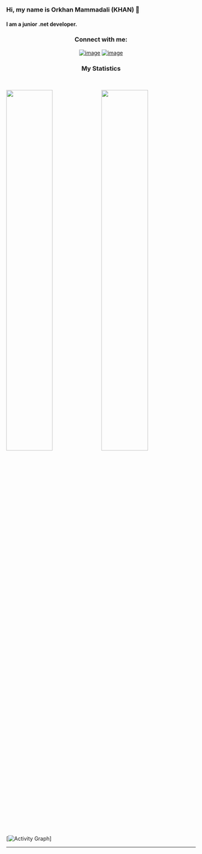 ### Hi, my name is Orkhan Mammadali (KHAN) 👋
#### I am a junior .net developer.




<h3 align="center">Connect with me:</h3>
<div align="center">

[![image](https://img.shields.io/badge/LinkedIn-0077B5?style=for-the-badge&logo=linkedin&logoColor=white)](https://www.linkedin.com/in/orkhan-8216123/)
[![image](https://img.shields.io/badge/Gmail-D14836?style=for-the-badge&logo=gmail&logoColor=white)](mailto:memmedeli.orxan.om@gmail.com)
  
</div>


<h3 align="center">My Statistics</h3>
<br/>
<p align="left">
  <img width="49.5%" src="https://github-readme-stats.vercel.app/api?username=OrxanMemmedeli&show_icons=true&hide_border=true" />
  <img width="49.5%" src="https://github-readme-streak-stats.herokuapp.com/?user=OrxanMemmedeli&hide_border=true" />
</p>
<br>

[![Activity Graph](https://activity-graph.herokuapp.com/graph?username=OrxanMemmedeli&custom_title=Abhigyan%20Trips's%20Contribution%20Graph&theme=gruvbox&bg_color=282828&hide_border=true&line=d1a01f&point=c58545)]

------

